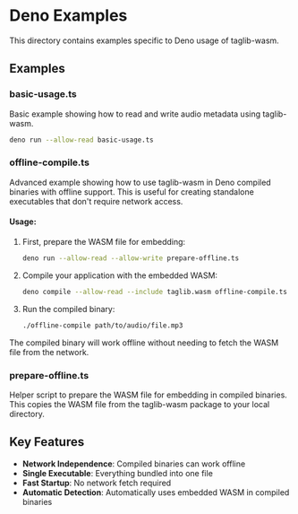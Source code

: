 # Deno Examples

This directory contains examples specific to Deno usage of taglib-wasm.

## Examples

### basic-usage.ts

Basic example showing how to read and write audio metadata using taglib-wasm.

```bash
deno run --allow-read basic-usage.ts
```

### offline-compile.ts

Advanced example showing how to use taglib-wasm in Deno compiled binaries with
offline support. This is useful for creating standalone executables that don't
require network access.

#### Usage:

1. First, prepare the WASM file for embedding:
   ```bash
   deno run --allow-read --allow-write prepare-offline.ts
   ```

2. Compile your application with the embedded WASM:
   ```bash
   deno compile --allow-read --include taglib.wasm offline-compile.ts
   ```

3. Run the compiled binary:
   ```bash
   ./offline-compile path/to/audio/file.mp3
   ```

The compiled binary will work offline without needing to fetch the WASM file
from the network.

### prepare-offline.ts

Helper script to prepare the WASM file for embedding in compiled binaries. This
copies the WASM file from the taglib-wasm package to your local directory.

## Key Features

- **Network Independence**: Compiled binaries can work offline
- **Single Executable**: Everything bundled into one file
- **Fast Startup**: No network fetch required
- **Automatic Detection**: Automatically uses embedded WASM in compiled binaries

